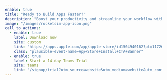 ```yaml
---
enable: true
title: "Ready to Build Apps Faster?"
description: "Boost your productivity and streamline your workflow with our powerful Xcode Simulator tools. Developers report building, testing, and verifying apps up to 2x faster with RocketSim."
image: "/images/rocketsim-app-icon.png"
call_to_actions:
  - enable: true
    label: Download now
    site: custom
    link: "https://apps.apple.com/app/apple-store/id1504940162?pt=117264678&ct=website-cta-banner&mt=8"
    class: "plausible-event-name=App+Store+Install+CTA+Banner"
  - enable: true
    label: Start a 14-day Teams Trial
    site: teams
    link: "/signup/trial?utm_source=website&utm_medium=website&utm_content=cta"
---
```

